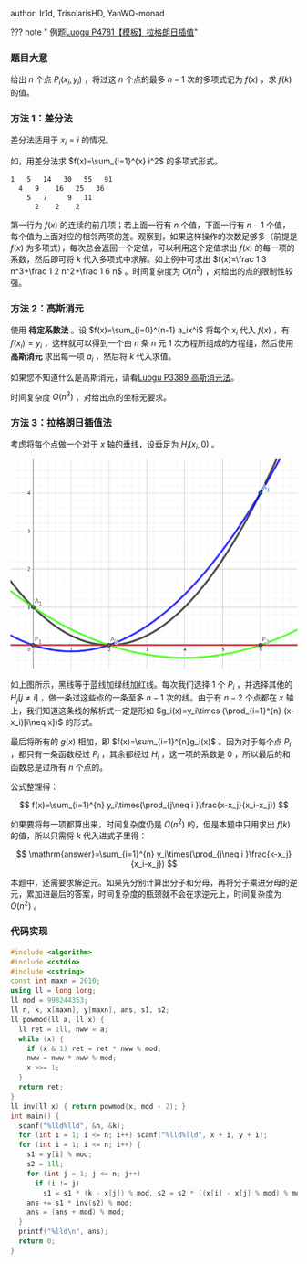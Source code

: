 author: Ir1d, TrisolarisHD, YanWQ-monad

??? note " 例题[Luogu P4781【模板】拉格朗日插值](https://www.luogu.org/problemnew/show/P4781)"

### 题目大意

给出 $n$ 个点 $P_i(x_i,y_i)$ ，将过这 $n$ 个点的最多 $n-1$ 次的多项式记为 $f(x)$ ，求 $f(k)$ 的值。

### 方法 1：差分法

差分法适用于 $x_i=i$ 的情况。

如，用差分法求 $f(x)=\sum_{i=1}^{x} i^2$ 的多项式形式。

    1   5   14   30   55   91
      4   9    16   25   36
        5   7     9   11
          2    2    2

第一行为 $f(x)$ 的连续的前几项；若上面一行有 $n$ 个值，下面一行有 $n-1$ 个值，每个值为上面对应的相邻两项的差。观察到，如果这样操作的次数足够多（前提是 $f(x)$ 为多项式），每次总会返回一个定值，可以利用这个定值求出 $f(x)$ 的每一项的系数，然后即可将 $k$ 代入多项式中求解。如上例中可求出 $f(x)=\frac 1 3 n^3+\frac 1 2 n^2+\frac 1 6 n$ 。时间复杂度为 $O(n^2)$ ，对给出的点的限制性较强。

### 方法 2：高斯消元

使用 **待定系数法** 。设 $f(x)=\sum_{i=0}^{n-1} a_ix^i$ 将每个 $x_i$ 代入 $f(x)$ ，有 $f(x_i)=y_i$ ，这样就可以得到一个由 $n$ 条 $n$ 元 $1$ 次方程所组成的方程组，然后使用 **高斯消元** 求出每一项 $a_i$ ，然后将 $k$ 代入求值。

如果您不知道什么是高斯消元，请看[Luogu P3389 高斯消元法](https://www.luogu.org/problemnew/show/P3389)。

时间复杂度 $O(n^3)$ ，对给出点的坐标无要求。

### 方法 3：拉格朗日插值法

考虑将每个点做一个对于 $x$ 轴的垂线，设垂足为 $H_i(x_i,0)$ 。

![sample](./images/lagrange-poly-1.png)

如上图所示，黑线等于蓝线加绿线加红线。每次我们选择 $1$ 个 $P_i$ ，并选择其他的 $H_j[j\neq i]$ ，做一条过这些点的一条至多 $n-1$ 次的线。由于有 $n-2$ 个点都在 $x$ 轴上，我们知道这条线的解析式一定是形如 $g_i(x)=y_i\times (\prod_{i=1}^{n} (x-x_i)[i\neq x])$ 的形式。

最后将所有的 $g(x)$ 相加，即 $f(x)=\sum_{i=1}^{n}g_i(x)$ 。因为对于每个点 $P_i$ ，都只有一条函数经过 $P_i$ ，其余都经过 $H_i$ ，这一项的系数是 $0$ ，所以最后的和函数总是过所有 $n$ 个点的。

公式整理得：

$$
f(x)=\sum_{i=1}^{n} y_i\times(\prod_{j\neq i }\frac{x-x_j}{x_i-x_j})
$$

如果要将每一项都算出来，时间复杂度仍是 $O(n^2)$ 的，但是本题中只用求出 $f(k)$ 的值，所以只需将 $k$ 代入进式子里得：

$$
\mathrm{answer}=\sum_{i=1}^{n} y_i\times(\prod_{j\neq i }\frac{k-x_j}{x_i-x_j})
$$

本题中，还需要求解逆元。如果先分别计算出分子和分母，再将分子乘进分母的逆元，累加进最后的答案，时间复杂度的瓶颈就不会在求逆元上，时间复杂度为 $O(n^2)$ 。

### 代码实现

```cpp
#include <algorithm>
#include <cstdio>
#include <cstring>
const int maxn = 2010;
using ll = long long;
ll mod = 998244353;
ll n, k, x[maxn], y[maxn], ans, s1, s2;
ll powmod(ll a, ll x) {
  ll ret = 1ll, nww = a;
  while (x) {
    if (x & 1) ret = ret * nww % mod;
    nww = nww * nww % mod;
    x >>= 1;
  }
  return ret;
}
ll inv(ll x) { return powmod(x, mod - 2); }
int main() {
  scanf("%lld%lld", &n, &k);
  for (int i = 1; i <= n; i++) scanf("%lld%lld", x + i, y + i);
  for (int i = 1; i <= n; i++) {
    s1 = y[i] % mod;
    s2 = 1ll;
    for (int j = 1; j <= n; j++)
      if (i != j)
        s1 = s1 * (k - x[j]) % mod, s2 = s2 * ((x[i] - x[j] % mod) % mod) % mod;
    ans += s1 * inv(s2) % mod;
    ans = (ans + mod) % mod;
  }
  printf("%lld\n", ans);
  return 0;
}
```
